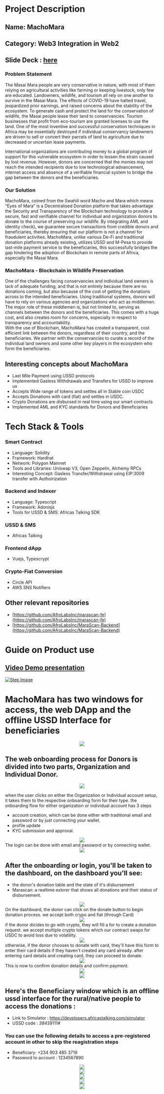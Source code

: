 
<h1>Project Description</h1>

<h2> Name:  MachoMara </h2>
<h2> Category: Web3 Integration in Web2 </h2>

## Slide Deck : [here](https://docs.google.com/presentation/d/1ZcrDpnI7wHyt1MfqeaDxfkgZHud0lSVnMsjn9DFSRjQ/edit?usp=sharing)
### Problem Statement

The Masai Mara people are very conservative in nature, with most of them relying on agricultural activities like farming or keeping livestock, only few are educated.
Landowners, wildlife, and tourism all rely on one another to survive in the Masai Mara. The effects of COVID-19 have halted travel, jeopardized prior earnings, and raised concerns about the stability of the ecosystem.
To generate cash and protect the land for the conservation of wildlife, the Masai people lease their land to conservancies. Tourism businesses that profit from eco-tourism are granted licenses to use the land. One of the most inventive and successful conservation techniques in Africa may be essentially destroyed if individual conservancy landowners are driven to sell or convert their parcels of land to agriculture due to decreased or uncertain lease payments.

International organizations are contributing money to a global program of support for this vulnerable ecosystem in order to lessen the strain caused by lost revenue. However, donors are concerned that the monies may not reach the intended recipients due to low technological advancement, internet access and absence of a verifiable financial system to bridge the gap between the donors and the beneficiaries.

### Our Solution

MachoMara, coined from the Swahili word Macho and Mara which means “Eyes of Mara” is a Decentralised Donation platform that takes advantage the Security and Transparency of the Blockchain technology to provide a secure, fast and verifiable channel for individual and organization donors to donate to the course of preserving our wildlife.
By integrating AML and identity check), we guarantee secure transactions from credible donors and beneficiaries, thereby ensuring that our platform is not a channel for fraudulent activities.
MachoMara, unlike various De-Fi and traditional donation platforms already existing, utilizes USSD and M-Pesa to provide last-mile payment service to the beneficiaries, this successfully bridges the gap hindering the adoption of Blockchain in remote parts of Africa, especially the Masai Mara.

### MachoMara - Blockchain in Wildlife Preservation

One of the challenges facing conservancies and individual land owners is lack of adequate funding, and that is not entirely because there are no donations coming, but also because of the cost of getting the donations across to the intended beneficiaries. 
Using traditional systems, donors will have to rely on various agencies and organizations who act as middlemen. The major role of these middlemen is, but not limited to, serving as channels between the donors and the beneficiaries. This comes with a huge cost, and also creates room for concerns, especially in respect to transparency and accountability.  
With the use of Blockchain, MachoMara has created a transparent, cost efficient link between the donors, regardless of their country, and the beneficiaries. We partner with the conservancies to curate a record of the individual land owners and some other key players in the ecosystem who form the beneficiaries.
## Interesting concepts about MachoMara
- Last Mile Payment using USSD protocols
- Implemented Gasless Withdrawals and Transfers for USSD to improve ux
- Accepts Wide range of tokens and settles all in Stable coin USDC
- Accepts Donations with card (fiat) and settles in USDC.
- Crypto Donations are disbursed in real time using our smart contracts
- Implemented AML and KYC standards for Donors and Beneficiaries 
# Tech Stack & Tools
### Smart Contract
- Language: Solidity 
- Framework: Hardhat
- Network: Polygon Mainnet
- Tools and Libraries: Uniswap V3, Open Zeppelin, Alchemy RPCs
- Interesting Concept: Gasless Transfer/Withdrawal using EIP:3009 transfer with Authoirization 

### Backend and Indexer
- Language: Typescript
- Framework: Adonisjs
- Tools for USSD & SMS: Africas Talking SDK

### USSD & SMS
- Africas Talking
### Frontend dApp
- Vuejs, Typescrypt
### Crypto-Fiat Conversion
- Circle API
- AWS SNS Notifiers

## Other relevant repositories
- [https://github.com/AfroLabsInc/marascan-fe](https://github.com/AfroLabsInc/marascan-fe)
- [https://github.com/AfroLabsInc/MaraScan-Backend](https://github.com/AfroLabsInc/MaraScan-Backend)
#
# Guide on Product use

 ## [Video Demo presentation](https://youtu.be/yQm133X3iyg)
[![Step Image](https://img.youtube.com/vi/yQm133X3iyg/0.jpg)](https://www.youtube.com/watch?v=yQm133X3iyg)
 # MachoMara has two windows for access, the web DApp and the offline USSD Interface for beneficiaries
<div style="text-align: center">
<img  src="https://github.com/AfroLabsInc/marascan-fe/blob/main/public/img/Screenshot%202022-09-25%20at%205.12.45%20PM.png?raw=true" />
</div>

## The web onboarding process for Donors is divided into two parts, Organization and Individual Donor. 
<div style="text-align: center">
<img src="https://github.com/AfroLabsInc/marascan-fe/blob/main/public/img/step1.png?raw=true" />
</div>

when the user clicks on either the Organization or Individual account setup, it takes them to the respective onboarding form for their type. 
the onboarding flow for either organization or individual account has 3 steps

 - account creation, which can be done either with traditional email and password or by just connecting your wallet.
 - profile update
 - KYC submission and approval.
<div style="text-align: center">
<img src="https://github.com/AfroLabsInc/marascan-fe/blob/main/public/img/step2.png?raw=true" />
</div>
The login can be done with email and password or by connecting wallet.
<div style="text-align: center">
<img src="https://github.com/AfroLabsInc/marascan-fe/blob/main/public/img/step3.png?raw=true" />
</div>
    
 ## After the onboarding or login, you'll be taken to the dashboard, on the dashboard you'll see:
 - the donor's donation table and the state of it's disbursement
 - Marascan: a realtime exlorer that shows all donations and their status of disbursement. 
<div style="text-align: center">
<img src="https://github.com/AfroLabsInc/marascan-fe/blob/main/public/img/step4.png?raw=true" />
</div>
On the dashboard, the donor can click on the donate button to begin donation process.
we accept both crypo and fiat (through Card) 
<div style="text-align: center">
<img src="https://github.com/AfroLabsInc/marascan-fe/blob/main/public/img/step5.png?raw=true" />
</div>
if the donor dicides to go with crypto, they will fill a for to create a donation request.
we accept multiple crypto tokens which our contract swaps for USDC to avoid loss due to volatility.

<div style="text-align: center">
<img src="https://github.com/AfroLabsInc/marascan-fe/blob/main/public/img/step6.png?raw=true" />
</div>
otherwise, if the donor chooses to donate with card, they'll have this form to enter their card details if they haven't created any card already.
after entering card details and creating card, they can proceed to donate.
<div style="text-align: center">
<img src="https://github.com/AfroLabsInc/marascan-fe/blob/main/public/img/step7.png?raw=true" />
</div>
This is now to confirm donation details and confirm payment.
<div style="text-align: center">
<img src="https://github.com/AfroLabsInc/marascan-fe/blob/main/public/img/step8.png?raw=true" />
</div> 

<div style="text-align: center">
<img src="https://github.com/AfroLabsInc/marascan-fe/blob/main/public/img/step9.png?raw=true" />
</div>  
    
 ##  Here's the Beneficiary window which is an offline ussd interface for the rural/native people to access the donations :
 - Link to Simulator : https://developers.africastalking.com/simulator
 - USSD code : *384*39111# 
### You can use the following details to access a pre-registered account in other to skip the reagistration steps
 - Beneficiary: +234 903 485 3719
 - Password to account : 1234567890

<div style="text-align: center">
<img src="https://github.com/AfroLabsInc/marascan-fe/blob/main/public/img/step10.png?raw=true" />
</div>  
<div style="text-align: center">
<img src="https://github.com/AfroLabsInc/marascan-fe/blob/main/public/img/step11.png?raw=true" />
</div>  

<div style="text-align: center">
<img src="https://github.com/AfroLabsInc/marascan-fe/blob/main/public/img/step12.png?raw=true" />
</div>  
<div style="text-align: center">
<img src="https://github.com/AfroLabsInc/marascan-fe/blob/main/public/img/step13.png?raw=true" />
</div>  

 <div style="text-align: center">
<img src="https://github.com/AfroLabsInc/marascan-fe/blob/main/public/img/step14.png?raw=true" />
</div>  

